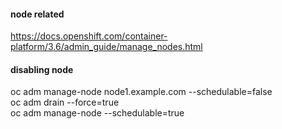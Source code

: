 #### node related
https://docs.openshift.com/container-platform/3.6/admin_guide/manage_nodes.html

#### disabling node
oc adm manage-node node1.example.com --schedulable=false\
oc adm drain <node1> <node2> --force=true \
oc adm manage-node <node> --schedulable=true  
